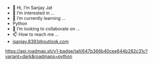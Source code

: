 - 👋 Hi, I’m Sanjay Jat
- 👀 I’m interested in ...
- 🌱 I’m currently learning ...
-   Python
- 💞️ I’m looking to collaborate on ...
- 📫 How to reach me ...
-   jsanjay.8393@outlook.com


https://api.roadmap.sh/v1-badge/tall/647b366b40cee644b282c31c?variant=dark&roadmaps=python
<!---
pixel-snjy/pixel-snjy is a ✨ special ✨ repository because its `README.md` (this file) appears on your GitHub profile.
You can click the Preview link to take a look at your changes.
--->
